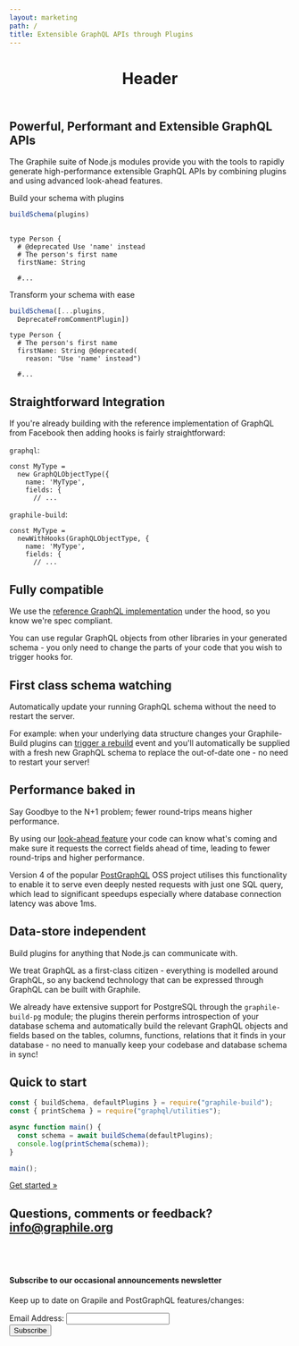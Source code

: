 ```yaml
---
layout: marketing
path: /
title: Extensible GraphQL APIs through Plugins
---
```


<!-- **************************************** -->

<header class='hero'>
<div class='container-fluid'>

# Header

</div><!-- /container -->
</header>


<!-- **************************************** -->

<section class='odd'>
<div class='container'>

<div class='row'>
<div class='col-xs-12'>

## Powerful, Performant and Extensible GraphQL APIs

<p>
The Graphile suite of Node.js modules provide you with the tools to rapidly
generate high-performance extensible GraphQL APIs by combining plugins and
using advanced look-ahead features.
</p>

<div class='row'>
<div class='col-lg-6 col-xs-12'>

Build your schema with plugins  
```js
buildSchema(plugins)
 
```

```graphql{2}
type Person {
  # @deprecated Use 'name' instead
  # The person's first name
  firstName: String

  #...
```

</div><!-- /col-6 -->
<div class='col-lg-6 col-xs-12'>

Transform your schema with ease  
```js
buildSchema([...plugins,
  DeprecateFromCommentPlugin])
```

```graphql{3-4}
type Person {
  # The person's first name
  firstName: String @deprecated(
    reason: "Use 'name' instead")

  #...
```

</div>
</div>
</div>
</section>


<!-- **************************************** -->

<section class='even'>
<div class='container'>
<div class='row'>
<div class='col-xs-12'>

## Straightforward Integration
<p class='lead'>
If you're already building with the reference implementation of GraphQL from
Facebook then adding hooks is fairly straightforward:
</p>

<div class='container'>
<div class='row'>

<div class='col-xs-12 col-lg-6'>

`graphql`:

```js{2}
const MyType =
  new GraphQLObjectType({
    name: 'MyType',
    fields: {
      // ...
```

</div><!-- /col-6 -->
<div class='col-xs-12 col-lg-6'>

`graphile-build`:

```js{2}
const MyType =
  newWithHooks(GraphQLObjectType, {
    name: 'MyType',
    fields: {
      // ...
```

</div><!-- /col-6 -->

</div><!-- /row -->
</div><!-- /container -->
</section><!-- /odd -->

<!-- **************************************** -->

<section class='odd'>
<div class='container'>
<div class='row'>
<div class='col-4 col-fa hidden-md-down'><i class='fa fa-handshake-o' aria-hidden="true"></i></div>
<div class='col-xs-12 col-lg-8'>

## Fully compatible

<p class='lead'>
We use the <a href="http://graphql.org/graphql-js/">reference GraphQL implementation</a>
under the hood, so you know we're spec compliant.
</p>

 You can use regular GraphQL objects from other libraries in your generated
 schema - you only need to change the parts of your code that you wish to trigger hooks for.
</div>

</div><!-- /row -->
</div><!-- /container -->
</section><!-- /even -->

<!-- **************************************** -->

<section class='even'>
<div class='container'>
<div class='row'>
<div class='col-xs-12 col-lg-8'>

## First class schema watching

<p class='lead'>
Automatically update your running GraphQL schema without the need to restart the server.
</p>

For example: when your underlying data structure changes your Graphile-Build
plugins can [trigger a rebuild](/graphile-build/schema-builder/#plugin-methods) event and you'll automatically be supplied with a
fresh new GraphQL schema to replace the out-of-date one - no need to restart
your server!
</div><!-- /col-9 -->
<div class='col-4 col-fa hidden-md-down'><i class='fa fa-refresh' aria-hidden="true"></i></div>

</div><!-- /row -->
</div><!-- /container -->
</section><!-- /odd -->

<!-- **************************************** -->

<section class='odd'>
<div class='container'>
<div class='row'>
<div class='col-4 col-fa hidden-md-down'><i class='fa fa-rocket' aria-hidden="true"></i></div>
<div class='col-xs-12 col-lg-8'>

## Performance baked in

<p class='lead'>
Say Goodbye to the N+1 problem; fewer round-trips means higher performance.
</p>

By using our [look-ahead feature](/graphile-build/look-ahead/) your code can
know what's coming and make sure it requests the correct fields ahead of time,
leading to fewer round-trips and higher performance.

Version 4 of the popular
[PostGraphQL](https://github.com/postgraphql/postgraphql) OSS project utilises
this functionality to enable it to serve even deeply nested requests with just
one SQL query, which lead to significant speedups especially where database
connection latency was above 1ms.

</div><!-- /col-xs-12 -->

</div><!-- /row -->
</div><!-- /container -->
</section><!-- /odd -->

<!-- **************************************** -->

<section class='even'>
<div class='container'>
<div class='row'>
<div class='col-xs-12 col-lg-8'>

## Data-store independent

<p class='lead'>
Build plugins for anything that Node.js can communicate with.
</p>

We treat GraphQL as a first-class citizen - everything is modelled around
GraphQL, so any backend technology that can be expressed through GraphQL can be
built with Graphile.

We already have extensive support for PostgreSQL through the
`graphile-build-pg` module; the plugins therein performs introspection of your
database schema and automatically build the relevant GraphQL objects and fields
based on the tables, columns, functions, relations that it finds in your
database - no need to manually keep your codebase and database schema in sync!
</div>
<div class='col-4 col-fa hidden-md-down'><i class='fa fa-database' aria-hidden="true"></i></div>

</div><!-- /row -->
</div><!-- /container -->
</section><!-- /odd -->

<!-- **************************************** -->

<section class='odd'>
<div class='container'>
<div class='row justify-content-center'>
<div class='text-center col-xs-12'>

## Quick to start

```js
const { buildSchema, defaultPlugins } = require("graphile-build");
const { printSchema } = require("graphql/utilities");

async function main() {
  const schema = await buildSchema(defaultPlugins);
  console.log(printSchema(schema));
}

main();
```

<div class='d-flex justify-content-center'>
<a class='btn btn-primary btn-lg' href='/graphile-build/getting-started/'>Get started &raquo;</a>
</div>

</div><!-- /col-xs-12 -->
</div><!-- /container -->
</section><!-- /even -->


<section class='mailinglist'>
<div class='container'>

<div class='row justify-content-center'>
<div class='col-xs-12'>
  <h2>Questions, comments or feedback? <a href='mailto:info@graphile.org?subject=Graphile%20question%2Fcomment%2Ffeedback%3A'>info@graphile.org</a></h2>
</div>
</div>

<div style="height: 36px"></div>

<div class='row justify-content-center'>
<div class='col-xs-12 col-md-8 text-center'>
<!-- Begin MailChimp Signup Form -->
<link href="//cdn-images.mailchimp.com/embedcode/classic-10_7.css" rel="stylesheet" type="text/css" />
<style type="text/css">
	#mc_embed_signup{background:#fff; clear:left; font:14px Helvetica,Arial,sans-serif; }
	/* Add your own MailChimp form style overrides in your site stylesheet or in this style block.
	   We recommend moving this block and the preceding CSS link to the HEAD of your HTML file. */
</style>
<div>
<form action="//graphile.us16.list-manage.com/subscribe/post?u=d103f710cf00a9273b55e8e9b&amp;id=c3a9eb5c4e" method="post"
id="mc-embedded-subscribe-form" name="mc-embedded-subscribe-form" class="validate" target="_blank" novalidate>
  <div id="mc_embed_signup_scroll">
    <h4>Subscribe to our occasional announcements newsletter</h4>
    <p class='lead'>Keep up to date on Grapile and PostGraphQL features/changes:</p>
    <div class="mc-field-group form-inline justify-content-center">
      <div class='form-group'>
        <label for="mce-EMAIL">Email Address: </label>
        <input type="email" value="" name="EMAIL" class="required email form-control mx-sm-3" id="mce-EMAIL">
        <!-- real people should not fill this in and expect good things - do not remove this or risk form bot signups-->
        <div style="position: absolute; left: -5000px;" aria-hidden="true"><input type="text" name="b_d103f710cf00a9273b55e8e9b_c3a9eb5c4e" tabindex="-1" value=""></div>
        <div class="clear"><input type="submit" value="Subscribe" name="subscribe" id="mc-embedded-subscribe" class="button btn btn-primary"></div>
      </div>
      <div id="mce-responses" class="clear">
        <div class="response" id="mce-error-response" style="display:none"></div>
        <div class="response" id="mce-success-response" style="display:none"></div>
      </div>
    </div>
  </div>
</form>
</div>
<!--End mc_embed_signup-->
</div>
</div>

</div>
</section>

<!-- **************************************** -->
